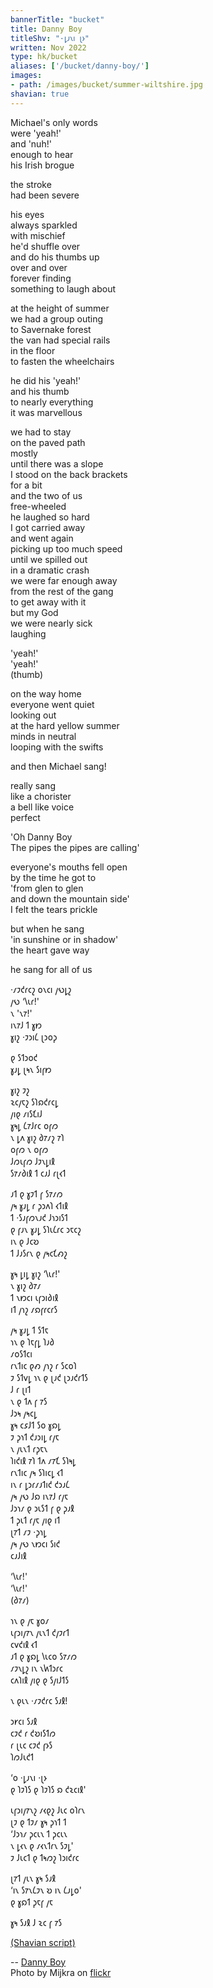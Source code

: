 ```yaml
---
bannerTitle: "bucket" 
title: Danny Boy
titleShv: "·𐑛𐑨𐑯𐑦 𐑚𐑶"
written: Nov 2022
type: hk/bucket
aliases: ['/bucket/danny-boy/']
images:
- path: /images/bucket/summer-wiltshire.jpg
shavian: true
---
```


<div class="latin">

Michael's only words  
were 'yeah!'  
and 'nuh!'  
enough to hear  
his Irish brogue  

the stroke  
had been severe  

his eyes  
always sparkled  
with mischief  
he'd shuffle over  
and do his thumbs up  
over and over  
forever finding  
something to laugh about  

at the height of summer  
we had a group outing  
to Savernake forest  
the van had special rails  
in the floor  
to fasten the wheelchairs  

he did his 'yeah!'  
and his thumb  
to nearly everything  
it was marvellous  

we had to stay  
on the paved path  
mostly  
until there was a slope   
I stood on the back brackets  
for a bit  
and the two of us  
free-wheeled  
he laughed so hard  
I got carried away  
and went again  
picking up too much speed  
until we spilled out  
in a dramatic crash  
we were far enough away  
from the rest of the gang  
to get away with it  
but my God  
we were nearly sick  
laughing  

'yeah!'  
'yeah!'  
(thumb)  

on the way home  
everyone went quiet  
looking out  
at the hard yellow summer  
minds in neutral    
looping with the swifts    

and then Michael sang!  

really sang  
like a chorister  
a bell like voice  
perfect  

'Oh Danny Boy  
The pipes the pipes are calling'  

everyone's mouths fell open  
by the time he got to  
'from glen to glen  
and down the mountain side'  
I felt the tears prickle   

but when he sang  
'in sunshine or in shadow'  
the heart gave way  

he sang for all of us  


</div>

<div class="shavian">

·𐑥𐑲𐑒𐑩𐑤𐑟 𐑴𐑯𐑤𐑦 𐑢𐑻𐑛𐑟  
𐑢𐑻 ‘𐑘𐑧𐑩!'  
𐑯 '𐑯𐑳!'  
𐑦𐑯𐑳𐑓 𐑑 𐑣𐑽  
𐑣𐑦𐑟 ·𐑲𐑮𐑦𐑖 𐑚𐑮𐑴𐑜  

𐑞 𐑕𐑑𐑮𐑴𐑒  
𐑣𐑨𐑛 𐑚𐑰𐑯 𐑕𐑦𐑝𐑽  

𐑣𐑦𐑟 𐑲𐑟  
𐑷𐑤𐑢𐑱𐑟 𐑕𐑐𐑸𐑒𐑩𐑤𐑛  
𐑢𐑦𐑞 𐑥𐑦𐑕𐑗𐑦𐑓  
𐑣𐑰𐑛 𐑖𐑳𐑓𐑩𐑤 𐑴𐑝𐑼  
𐑯 𐑛𐑵 𐑣𐑦𐑟 𐑔𐑳𐑥𐑟 𐑳𐑐  
𐑴𐑝𐑼 𐑯 𐑴𐑝𐑼  
𐑓𐑼𐑧𐑝𐑼 𐑓𐑲𐑯𐑛𐑦𐑙  
𐑕𐑳𐑥𐑔𐑦𐑙 𐑑 𐑤𐑨𐑓 𐑩𐑚𐑬𐑑  

𐑨𐑑 𐑞 𐑣𐑲𐑑 𐑝 𐑕𐑳𐑥𐑼  
𐑢𐑰 𐑣𐑨𐑛 𐑩 𐑜𐑮𐑵𐑐 𐑬𐑑𐑦𐑙  
𐑑 ·𐑕𐑨𐑝𐑼𐑯𐑨𐑒 𐑓𐑪𐑮𐑦𐑕𐑑  
𐑞 𐑝𐑨𐑯 𐑣𐑨𐑛 𐑕𐑐𐑧𐑖𐑩𐑤 𐑮𐑱𐑤𐑟  
𐑦𐑯 𐑞 𐑓𐑤𐑹  
𐑑 𐑓𐑨𐑕𐑩𐑯 𐑞 𐑢𐑰𐑤𐑗𐑺𐑟  

𐑣𐑰 𐑛𐑦𐑛 𐑣𐑦𐑟 ‘𐑘𐑧𐑩!'  
𐑯 𐑣𐑦𐑟 𐑔𐑳𐑥  
𐑑 𐑯𐑽𐑤𐑦 𐑧𐑝𐑮𐑦𐑔𐑦𐑙  
𐑦𐑑 𐑢𐑪𐑟 𐑥𐑸𐑝𐑩𐑤𐑩𐑕  

𐑢𐑰 𐑣𐑨𐑛 𐑑 𐑕𐑑𐑱  
𐑪𐑯 𐑞 𐑐𐑱𐑝𐑛 𐑐𐑨𐑔  
𐑥𐑴𐑕𐑑𐑤𐑦  
𐑩𐑯𐑑𐑦𐑤 𐑞𐑺 𐑢𐑪𐑟 𐑩 𐑕𐑤𐑴𐑐  
𐑲 𐑕𐑑𐑫𐑛 𐑪𐑯 𐑞 𐑚𐑨𐑒 𐑚𐑮𐑨𐑒𐑩𐑑𐑕  
𐑓 𐑩 𐑚𐑦𐑑  
𐑯 𐑞 𐑑𐑵 𐑝 𐑳𐑕  
𐑓𐑮𐑰 𐑢𐑰𐑤𐑛  
𐑣𐑰 𐑤𐑭𐑓𐑑 𐑕𐑴 𐑣𐑸𐑛  
𐑲 𐑜𐑪𐑑 𐑒𐑨𐑮𐑦𐑛 𐑩𐑢𐑱  
𐑯 𐑢𐑧𐑯𐑑 𐑩𐑜𐑱𐑯  
𐑐𐑦𐑒𐑦𐑙 𐑳𐑐 𐑑𐑵 𐑥𐑳𐑗 𐑕𐑐𐑰𐑛  
𐑩𐑯𐑑𐑦𐑤 𐑢𐑰 𐑕𐑐𐑦𐑤𐑛 𐑬𐑑  
𐑦𐑯 𐑩 𐑛𐑮𐑩𐑥𐑨𐑑𐑦𐑒 𐑒𐑮𐑨𐑖  
𐑢𐑰 𐑢𐑻 𐑓𐑸 𐑦𐑯𐑳𐑓 𐑩𐑢𐑱  
𐑓𐑮𐑪𐑥 𐑞 𐑮𐑧𐑕𐑑 𐑝 𐑞 𐑜𐑨𐑙  
𐑑 𐑜𐑧𐑑 𐑩𐑢𐑱 𐑢𐑦𐑞 𐑦𐑑  
𐑚𐑳𐑑 𐑥𐑲 ·𐑜𐑪𐑛  
𐑢𐑰 𐑢𐑻 𐑯𐑽𐑤𐑦 𐑕𐑦𐑒  
𐑤𐑨𐑓𐑦𐑙  

‘𐑘𐑧𐑩!'  
‘𐑘𐑧𐑩!'  
(𐑔𐑳𐑥)  

𐑪𐑯 𐑞 𐑢𐑱 𐑣𐑴𐑥  
𐑧𐑝𐑮𐑦𐑢𐑳𐑯 𐑢𐑧𐑯𐑑 𐑒𐑢𐑲𐑩𐑑  
𐑤𐑫𐑒𐑦𐑙 𐑬𐑑  
𐑨𐑑 𐑞 𐑣𐑸𐑛 𐑘𐑧𐑤𐑴 𐑕𐑳𐑥𐑼  
𐑥𐑲𐑯𐑛𐑟 𐑦𐑯 𐑯𐑿𐑑𐑮𐑩𐑤  
𐑤𐑵𐑐𐑦𐑙 𐑢𐑦𐑞 𐑞 𐑕𐑢𐑦𐑓𐑑𐑕  

𐑯 𐑞𐑧𐑯 ·𐑥𐑲𐑒𐑩𐑤 𐑕𐑨𐑙!  

𐑮𐑾𐑤𐑦 𐑕𐑨𐑙  
𐑤𐑲𐑒 𐑩 𐑒𐑹𐑦𐑕𐑑𐑼  
𐑩 𐑚𐑧𐑤 𐑤𐑲𐑒 𐑝𐑶𐑕  
𐑐𐑼𐑓𐑧𐑒𐑑  

‘𐑴 ·𐑛𐑨𐑯𐑦 ·𐑚𐑶  
𐑞 𐑐𐑲𐑐𐑕 𐑞 𐑐𐑲𐑐𐑕 𐑸 𐑒𐑷𐑤𐑦𐑙'  

𐑧𐑝𐑮𐑦𐑢𐑳𐑯𐑟 𐑥𐑬𐑞𐑟 𐑓𐑧𐑤 𐑴𐑐𐑩𐑯  
𐑚𐑲 𐑞 𐑑𐑲𐑥 𐑣𐑰 𐑜𐑪𐑑 𐑑  
‘𐑓𐑮𐑪𐑥 𐑜𐑤𐑧𐑯 𐑑 𐑜𐑤𐑧𐑯  
𐑯 𐑛𐑬𐑯 𐑞 𐑥𐑬𐑯𐑑𐑩𐑯 𐑕𐑲𐑛'  
𐑲 𐑓𐑧𐑤𐑑 𐑞 𐑑𐑰𐑼𐑟 𐑐𐑮𐑦𐑒𐑩𐑤  

𐑚𐑳𐑑 𐑢𐑧𐑯 𐑣𐑰 𐑕𐑨𐑙  
‘𐑦𐑯 𐑕𐑳𐑯𐑖𐑲𐑯 𐑹 𐑦𐑯 𐑖𐑨𐑛𐑴'  
𐑞 𐑣𐑸𐑑 𐑜𐑱𐑝 𐑢𐑱  

𐑣𐑰 𐑕𐑨𐑙 𐑓 𐑷𐑤 𐑝 𐑳𐑕

[(Shavian script)](/shavian/intro)

</div>

--
[Danny Boy](https://en.wikipedia.org/wiki/Danny_Boy)  
Photo by Mijkra on [flickr](https://www.flickr.com/photos/mijkra/6904624977/)
 
